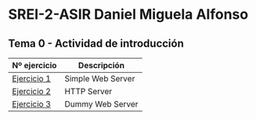 # SREI-2-ASIR Daniel Miguela Alfonso

## Tema 0 - Actividad de introducción
|Nº ejercicio|Descripción     |
|------------|----------------|
|[Ejercicio 1](Tema0/Tema0)|Simple Web Server|
|[Ejercicio 2]()|HTTP Server      |
|[Ejercicio 3]()|Dummy Web Server |
